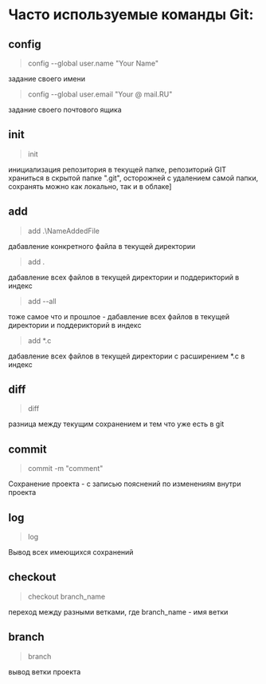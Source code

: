 # Часто используемые команды Git:

## config
> config --global user.name "Your Name"

задание своего имени

> config --global user.email "Your @ mail.RU"

задание своего почтового ящика

## init
> init 

инициализация репозитория в текущей папке, репозиторий GIT храниться в скрытой папке ".git", осторожней с удалением самой папки, сохранять можно как локально, так и в облаке]
 
## add
> add .\NameAddedFile 

дабавление конкретного файла в текущей директории

> add . 

дабавление всех файлов в текущей директории и поддерикторий в индекс

> add --all 

тоже самое что и прошлое - дабавление всех файлов в текущей директории и поддерикторий в индекс

> add *.c 

дабавление всех файлов в текущей директории с расширением *.c в индекс

## diff 
> diff 

разница между текущим сохранением и тем что уже есть в git

## commit
> commit -m "comment"

Сохранение проекта - с записью пояснений по изменениям внутри проекта

## log
> log

Вывод всех имеющихся сохранений

## checkout
> checkout branch_name

переход между разными ветками, где branch_name - имя ветки

## branch
> branch

вывод ветки проекта